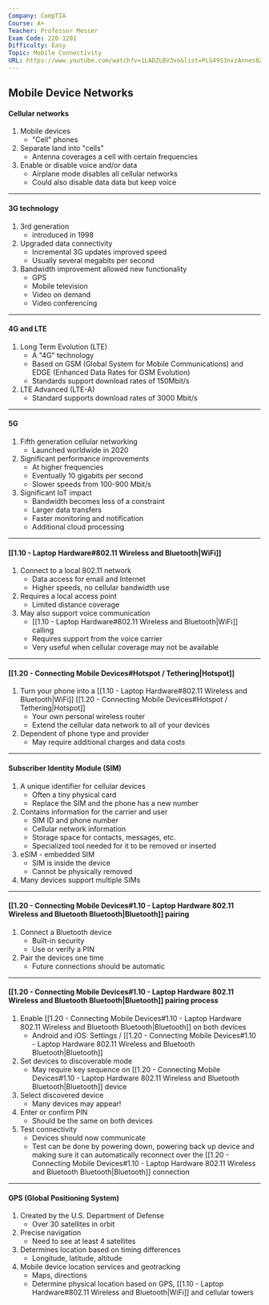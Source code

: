 ```yaml
---
Company: CompTIA
Course: A+
Teacher: Professor Messer
Exam Code: 220-1201
Difficulty: Easy
Topic: Mobile Connectivity
URL: https://www.youtube.com/watch?v=1LADZLBV3vo&list=PLG49S3nxzAnnes8ZGI-OBlKEukHCX46N8&index=5
---
```

## Mobile Device Networks

#### Cellular networks 
1. Mobile devices
	- "Cell" phones
2. Separate land into "cells"
	- Antenna coverages a cell with certain frequencies
3. Enable or disable voice and/or data
	- Airplane mode disables all cellular networks
	- Could also disable data data but keep voice
---
#### 3G technology
1. 3rd generation
	- introduced in 1998
2. Upgraded data connectivity
	- Incremental 3G updates improved speed
	- Usually several megabits per second
3. Bandwidth improvement allowed new functionality
	- GPS
	- Mobile television
	- Video on demand
	- Video conferencing
---
#### 4G and LTE
1. Long Term Evolution (LTE)
	- A "4G" technology
	- Based on GSM (Global System for Mobile Communications) and EDGE (Enhanced Data Rates for GSM Evolution)
	- Standards support download rates of 150Mbit/s
2. LTE Advanced (LTE-A)
	- Standard supports download rates of 3000 Mbit/s
---
#### 5G
1. Fifth generation cellular networking
	- Launched worldwide in 2020
2. Significant performance improvements
	- At higher frequencies
	- Eventually 10 gigabits per second
	- Slower speeds from 100-900 Mbit/s
3. Significant IoT impact 
	- Bandwidth becomes less of a constraint 
	- Larger data transfers
	- Faster monitoring and notification
	- Additional cloud processing
---
#### [[1.10 - Laptop Hardware#802.11 Wireless and Bluetooth|WiFi]]
1. Connect to a local 802.11 network
	- Data access for email and Internet
	- Higher speeds, no cellular bandwidth use
2. Requires a local access point
	- Limited distance coverage
3. May also support voice communication
	- [[1.10 - Laptop Hardware#802.11 Wireless and Bluetooth|WiFi]] calling
	- Requires support from the voice carrier
	- Very useful when cellular coverage may not be available
---
#### [[1.20 - Connecting Mobile Devices#Hotspot / Tethering|Hotspot]]
1. Turn your phone into a  [[1.10 - Laptop Hardware#802.11 Wireless and Bluetooth|WiFi]] [[1.20 - Connecting Mobile Devices#Hotspot / Tethering|Hotspot]]
	- Your own personal wireless router 
	- Extend the cellular data network to all of your devices
2. Dependent of phone type and provider
	- May require additional charges and data costs
---
#### Subscriber Identity Module (SIM)
1. A unique identifier for cellular devices 
	- Often a tiny physical card
	- Replace the SIM and the phone has a new number
2. Contains information for the carrier and user
	- SIM ID and phone number
	- Cellular network information
	- Storage space for contacts, messages, etc.
	- Specialized tool needed for it to be removed or inserted
3. eSIM - embedded SIM
	- SIM is inside the device
	- Cannot be physically removed
4. Many devices support multiple SIMs
---
#### [[1.20 - Connecting Mobile Devices#1.10 - Laptop Hardware 802.11 Wireless and Bluetooth Bluetooth|Bluetooth]] pairing
1. Connect a Bluetooth device
	- Built-in security 
	- Use or verify a PIN
2. Pair the devices one time
	- Future connections should be automatic
---
#### [[1.20 - Connecting Mobile Devices#1.10 - Laptop Hardware 802.11 Wireless and Bluetooth Bluetooth|Bluetooth]] pairing process
1. Enable [[1.20 - Connecting Mobile Devices#1.10 - Laptop Hardware 802.11 Wireless and Bluetooth Bluetooth|Bluetooth]] on both devices
	- Android and iOS: Settings / [[1.20 - Connecting Mobile Devices#1.10 - Laptop Hardware 802.11 Wireless and Bluetooth Bluetooth|Bluetooth]]
2. Set devices to discoverable mode
	- May require key sequence on [[1.20 - Connecting Mobile Devices#1.10 - Laptop Hardware 802.11 Wireless and Bluetooth Bluetooth|Bluetooth]] device
3. Select discovered device 
	- Many devices may appear!
4. Enter or confirm PIN 
	- Should be the same on both devices 
5. Test connectivity 
	- Devices should now communicate 
	- Test can be done by powering down, powering back up device and making sure it can automatically reconnect over the [[1.20 - Connecting Mobile Devices#1.10 - Laptop Hardware 802.11 Wireless and Bluetooth Bluetooth|Bluetooth]] connection
---
#### GPS (Global Positioning System)
1. Created by the U.S. Department of Defense
	- Over 30 satellites in orbit
2. Precise navigation
	- Need to see at least 4 satellites
3. Determines location based on timing differences 
	- Longitude, latitude, altitude
4. Mobile device location services and geotracking
	- Maps, directions 
	- Determine physical location based on GPS, [[1.10 - Laptop Hardware#802.11 Wireless and Bluetooth|WiFi]] and cellular towers